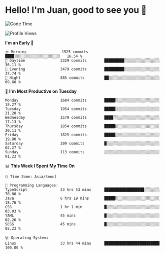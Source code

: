 # Hello! I'm Juan, good to see you 👋

<!--
**Y-k-Y/Y-k-Y** is a ✨ _special_ ✨ repository because its `README.md` (this file) appears on your GitHub profile.

Here are some ideas to get you started:

- 🔭 I’m currently working on ...
- 🌱 I’m currently learning ...
- 👯 I’m looking to collaborate on ...
- 🤔 I’m looking for help with ...
- 💬 Ask me about ...
- 📫 How to reach me: ...
- 😄 Pronouns: ...
- ⚡ Fun fact: ...
-->
<!--
![Profile views](https://gpvc.arturio.dev/Y-k-Y)

[![Omid Nikrah StackOverflow](https://github-readme-stackoverflow.vercel.app/?userID=9517076)](https://stackoverflow.com/users/9517076/i-have-10-fingers)
-->

<!--START_SECTION:waka-->
![Code Time](http://img.shields.io/badge/Code%20Time-1%2C310%20hrs%2024%20mins-blue)

![Profile Views](http://img.shields.io/badge/Profile%20Views-0-blue)

**I'm an Early 🐤** 

```text
🌞 Morning                1525 commits        ████░░░░░░░░░░░░░░░░░░░░░   16.54 % 
🌆 Daytime                3329 commits        █████████░░░░░░░░░░░░░░░░   36.11 % 
🌃 Evening                3479 commits        █████████░░░░░░░░░░░░░░░░   37.74 % 
🌙 Night                  885 commits         ██░░░░░░░░░░░░░░░░░░░░░░░   09.60 % 
```
📅 **I'm Most Productive on Tuesday** 

```text
Monday                   1684 commits        █████░░░░░░░░░░░░░░░░░░░░   18.27 % 
Tuesday                  1954 commits        █████░░░░░░░░░░░░░░░░░░░░   21.20 % 
Wednesday                1579 commits        ████░░░░░░░░░░░░░░░░░░░░░   17.13 % 
Thursday                 1854 commits        █████░░░░░░░░░░░░░░░░░░░░   20.11 % 
Friday                   1825 commits        █████░░░░░░░░░░░░░░░░░░░░   19.80 % 
Saturday                 209 commits         █░░░░░░░░░░░░░░░░░░░░░░░░   02.27 % 
Sunday                   113 commits         ░░░░░░░░░░░░░░░░░░░░░░░░░   01.23 % 
```


📊 **This Week I Spent My Time On** 

```text
🕑︎ Time Zone: Asia/Seoul

💬 Programming Languages: 
TypeScript               23 hrs 53 mins      ██████████████████░░░░░░░   70.80 % 
Java                     6 hrs 19 mins       █████░░░░░░░░░░░░░░░░░░░░   18.76 % 
CSS                      1 hr 1 min          █░░░░░░░░░░░░░░░░░░░░░░░░   03.03 % 
YAML                     45 mins             █░░░░░░░░░░░░░░░░░░░░░░░░   02.26 % 
SCSS                     45 mins             █░░░░░░░░░░░░░░░░░░░░░░░░   02.23 % 

💻 Operating System: 
Linux                    33 hrs 44 mins      █████████████████████████   100.00 % 
```


<!--END_SECTION:waka-->

